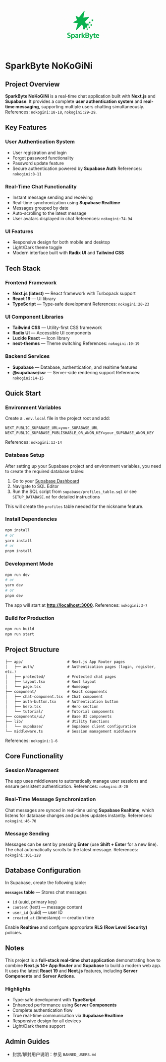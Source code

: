 <p align="center">
  <img src="public/logo.png" alt="Organization Logo" width="140" />
</p>

# SparkByte NoKoGiNi

## Project Overview

**SparkByte NoKoGiNi** is a real-time chat application built with **Next.js** and **Supabase**.
It provides a complete **user authentication system** and **real-time messaging**, supporting multiple users chatting simultaneously.
References: `nokogini:18-18`, `nokogini:29-29`.

## Key Features

### User Authentication System

* User registration and login
* Forgot password functionality
* Password update feature
* Secure authentication powered by **Supabase Auth**
  References: `nokogini:8-11`

### Real-Time Chat Functionality

* Instant message sending and receiving
* Real-time synchronization using **Supabase Realtime**
* Messages grouped by date
* Auto-scrolling to the latest message
* User avatars displayed in chat
  References: `nokogini:74-94`

### UI Features

* Responsive design for both mobile and desktop
* Light/Dark theme toggle
* Modern interface built with **Radix UI** and **Tailwind CSS**

## Tech Stack

### Frontend Framework

* **Next.js (latest)** — React framework with Turbopack support
* **React 19** — UI library
* **TypeScript** — Type-safe development
  References: `nokogini:20-23`

### UI Component Libraries

* **Tailwind CSS** — Utility-first CSS framework
* **Radix UI** — Accessible UI components
* **Lucide React** — Icon library
* **next-themes** — Theme switching
  References: `nokogini:10-19`

### Backend Services

* **Supabase** — Database, authentication, and realtime features
* **@supabase/ssr** — Server-side rendering support
  References: `nokogini:14-15`

## Quick Start

### Environment Variables

Create a `.env.local` file in the project root and add:

```
NEXT_PUBLIC_SUPABASE_URL=your_SUPABASE_URL
NEXT_PUBLIC_SUPABASE_PUBLISHABLE_OR_ANON_KEY=your_SUPABASE_ANON_KEY
```

References: `nokogini:13-14`

### Database Setup

After setting up your Supabase project and environment variables, you need to create the required database tables:

1. Go to your [Supabase Dashboard](https://app.supabase.com)
2. Navigate to SQL Editor
3. Run the SQL script from `supabase/profiles_table.sql` or see `SETUP_DATABASE.md` for detailed instructions

This will create the `profiles` table needed for the nickname feature.

### Install Dependencies

```bash
npm install
# or
yarn install
# or
pnpm install
```

### Development Mode

```bash
npm run dev
# or
yarn dev
# or
pnpm dev
```

The app will start at **[http://localhost:3000](http://localhost:3000)**.
References: `nokogini:3-7`

### Build for Production

```bash
npm run build
npm run start
```

## Project Structure

```
├── app/                    # Next.js App Router pages
│   ├── auth/               # Authentication pages (login, register, etc.)
│   ├── protected/          # Protected chat pages
│   ├── layout.tsx          # Root layout
│   └── page.tsx            # Homepage
├── component/              # React components
│   ├── chat-component.tsx  # Chat component
│   ├── auth-button.tsx     # Authentication button
│   ├── hero.tsx            # Hero section
│   └── tutorial/           # Tutorial components
├── components/ui/          # Base UI components
├── lib/                    # Utility functions
│   └── supabase/           # Supabase client configuration
└── middleware.ts           # Session management middleware
```

References: `nokogini:1-6`

## Core Functionality

### Session Management

The app uses middleware to automatically manage user sessions and ensure persistent authentication.
References: `nokogini:8-20`

### Real-Time Message Synchronization

Chat messages are synced in real-time using **Supabase Realtime**, which listens for database changes and pushes updates instantly.
References: `nokogini:46-70`

### Message Sending

Messages can be sent by pressing **Enter** (use **Shift + Enter** for a new line).
The chat automatically scrolls to the latest message.
References: `nokogini:101-128`

## Database Configuration

In Supabase, create the following table:

**`messages` table** — Stores chat messages

* `id` (uuid, primary key)
* `content` (text) — message content
* `user_id` (uuid) — user ID
* `created_at` (timestamp) — creation time

Enable **Realtime** and configure appropriate **RLS (Row Level Security)** policies.

## Notes

This project is a **full-stack real-time chat application** demonstrating how to combine **Next.js 14+ App Router** and **Supabase** to build a modern web app.
It uses the latest **React 19** and **Next.js** features, including **Server Components** and **Server Actions**.

### Highlights

* Type-safe development with **TypeScript**
* Enhanced performance using **Server Components**
* Complete authentication flow
* True real-time communication via **Supabase Realtime**
* Responsive design for all devices
* Light/Dark theme support

## Admin Guides

- 封禁/解封用户说明：参见 `BANNED_USERS.md`
